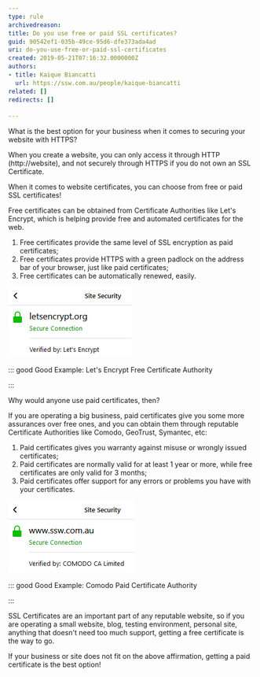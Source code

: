 ```yaml
---
type: rule
archivedreason: 
title: Do you use free or paid SSL certificates?
guid: 90542ef1-035b-49ce-95d6-dfe373ada4ad
uri: do-you-use-free-or-paid-ssl-certificates
created: 2019-05-21T07:16:32.0000000Z
authors:
- title: Kaique Biancatti
  url: https://ssw.com.au/people/kaique-biancatti
related: []
redirects: []

---
```


What is the best option for your business when it comes to securing your website with HTTPS?

<!--endintro-->

When you create a website, you can only access it through HTTP (http://website), and not securely through HTTPS if you do not own an SSL Certificate.

When it comes to website certificates, you can choose from free or paid SSL certificates!

Free certificates can be obtained from Certificate Authorities like Let's Encrypt, which is helping provide free and automated certificates for the web.

1. Free certificates provide the same level of SSL encryption as paid certificates;
2. Free certificates provide HTTPS with a green padlock on the address bar of your browser, just like paid certificates;
3. Free certificates can be automatically renewed, easily.






![](letsenc.png) 


::: good
Good Example: Let's Encrypt Free Certificate Authority

:::



Why would anyone use paid certificates, then?

If you are operating a big business, paid certificates give you some more assurances over free ones, and you can obtain them through reputable Certificate Authorities like Comodo, GeoTrust, Symantec, etc:





1. Paid certificates gives you warranty against misuse or wrongly issued certificates;
2. Paid certificates are normally valid for at least 1 year or more, while free certificates are only valid for 3 months;
3. Paid certificates offer support for any errors or problems you have with your certificates.



![](comodo.png)

::: good
Good Example: Comodo Paid Certificate Authority

:::






SSL Certificates are an important part of any reputable website, so if you are operating a small website, blog, testing environment, personal site, anything that doesn't need too much support, getting a free certificate is the way to go.

If your business or site does not fit on the above affirmation, getting a paid certificate is the best option!
